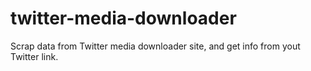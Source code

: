 # twitter-media-downloader
Scrap data from Twitter media downloader site, and get info from yout Twitter link.
